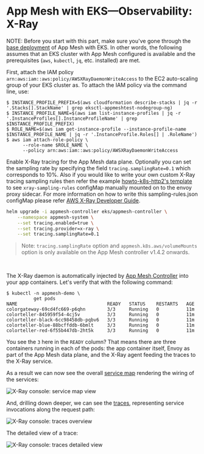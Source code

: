 # App Mesh with EKS—Observability: X-Ray

NOTE: Before you start with this part, make sure you've gone through the [base deployment](base.md) of App Mesh with EKS. In other words, the following assumes that an EKS cluster with App Mesh configured is available and the prerequisites (`aws`, `kubectl`, `jq`, etc. installed) are met.

First, attach the IAM policy `arn:aws:iam::aws:policy/AWSXRayDaemonWriteAccess` to the EC2 auto-scaling group of your EKS cluster as. To attach the IAM policy via the command line, use:

```
$ INSTANCE_PROFILE_PREFIX=$(aws cloudformation describe-stacks | jq -r '.Stacks[].StackName' | grep eksctl-appmeshtest-nodegroup-ng)
$ INSTANCE_PROFILE_NAME=$(aws iam list-instance-profiles | jq -r '.InstanceProfiles[].InstanceProfileName' | grep $INSTANCE_PROFILE_PREFIX)
$ ROLE_NAME=$(aws iam get-instance-profile --instance-profile-name $INSTANCE_PROFILE_NAME | jq -r '.InstanceProfile.Roles[] | .RoleName')
$ aws iam attach-role-policy \
      --role-name $ROLE_NAME \
      --policy arn:aws:iam::aws:policy/AWSXRayDaemonWriteAccess
```

Enable X-Ray tracing for the App Mesh data plane. Optionally you can set the sampling rate by specifying the field `tracing.samplingRate=0.1` which corresponds to 10%. Also if you would like to write your own custom X-Ray tracing sampling rules then refer the example [howto-k8s-http2's template](../howto-k8s-http2/v1beta2/manifest.yaml.template) to see `xray-sampling-rules` configMap manually mounted on to the envoy proxy sidecar. For more information on how to write this sampling-rules.json configMap please refer [AWS X-Ray Developer Guide](https://docs.aws.amazon.com/xray/latest/devguide/xray-sdk-go-configuration.html#xray-sdk-go-configuration-sampling).

```sh
helm upgrade -i appmesh-controller eks/appmesh-controller \
    --namespace appmesh-system \
    --set tracing.enabled=true \
    --set tracing.provider=x-ray \
    --set tracing.samplingRate=0.1
```

> Note: `tracing.samplingRate` option and `appmesh.k8s.aws/volumeMounts` option is only available on the App Mesh controller v1.4.2 onwards.

&nbsp;

The X-Ray daemon is automatically injected by [App Mesh Controller](https://github.com/aws/aws-app-mesh-controller-for-k8s) into your app containers. Let's verify that with the following command:


```
$ kubectl -n appmesh-demo \
          get pods
NAME                                 READY   STATUS    RESTARTS   AGE
colorgateway-69cd4fc669-p6qhn        3/3     Running   0          11m
colorteller-845959f54-4cj5v          3/3     Running   0          11m
colorteller-black-6cc98458db-pqbv6   3/3     Running   0          11m
colorteller-blue-88bcffddb-6bmlt     3/3     Running   0          11m
colorteller-red-6f55b447db-2ht5k     3/3     Running   0          11m
```

You see the `3` here in the `READY` column? That means there are three containers running in each of the pods: the app container itself, Envoy as part of the App Mesh data plane, and the X-Ray agent feeding the traces to the X-Ray service.

As a result we can now see the overall [service map](https://docs.aws.amazon.com/xray/latest/devguide/xray-console.html#xray-console-servicemap) rendering the wiring of the services: 

![X-Ray console: service map view](xray-service-map.png)

And, drilling down deeper, we can see the [traces](https://docs.aws.amazon.com/xray/latest/devguide/xray-concepts.html#xray-concepts-traces), representing service invocations along the request path:

![X-Ray console: traces overview](xray-traces-0.png)

The detailed view of a trace:

![X-Ray console: traces detailed view](xray-traces-1.png)
